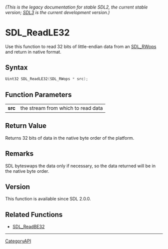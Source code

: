 ###### (This is the legacy documentation for stable SDL2, the current stable version; [SDL3](https://wiki.libsdl.org/SDL3/) is the current development version.)
# SDL_ReadLE32

Use this function to read 32 bits of little-endian data from an [SDL_RWops](SDL_RWops) and return in native format.

## Syntax

```c
Uint32 SDL_ReadLE32(SDL_RWops * src);

```

## Function Parameters

|             |                                    |
| ----------- | ---------------------------------- |
| **src**     | the stream from which to read data |

## Return Value

Returns 32 bits of data in the native byte order of the platform.

## Remarks

SDL byteswaps the data only if necessary, so the data returned will be in
the native byte order.

## Version

This function is available since SDL 2.0.0.

## Related Functions

* [SDL_ReadBE32](SDL_ReadBE32)

----
[CategoryAPI](CategoryAPI)

